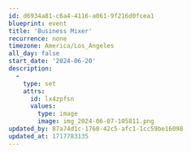 ```yaml
---
id: d6934a81-c6a4-4116-a061-9f216d0fcea1
blueprint: event
title: 'Business Mixer'
recurrence: none
timezone: America/Los_Angeles
all_day: false
start_date: '2024-06-20'
description:
  -
    type: set
    attrs:
      id: lx4zpfsn
      values:
        type: image
        image: img_2024-06-07-105811.png
updated_by: 87a74d1c-1760-42c5-afc1-1cc59be16098
updated_at: 1717783135
---
```

